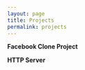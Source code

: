 ```yaml
---
layout: page
title: Projects
permalink: projects
---
```

**Facebook Clone Project**

**HTTP Server**

